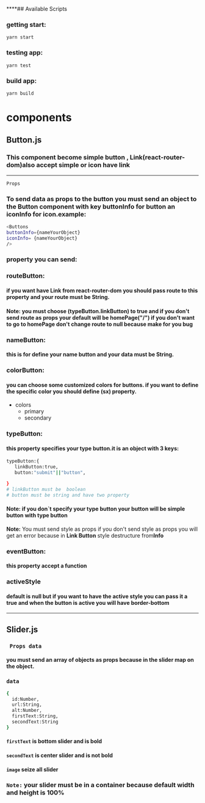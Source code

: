 ****## Available Scripts

### getting start:

```
yarn start
```

### testing app:

```
yarn test
```

### build app:

```
yarn build
```

# components

## Button.js

### This component become simple button , Link(react-router-dom)also accept simple or icon have link
***
`Props`
### To send data as props to the button you must send an object to the Button component with key buttonInfo for button an iconInfo for icon.example:

```bash
<Buttons 
buttonInfo={nameYourObject}
iconInfo= {nameYourObject}
/>
```

### property you can send:

### routeButton:

#### if you want have Link from react-router-dom you should pass route to this property and your route must be **String**.

#### **Note:** you must choose (typeButton.linkButton) to true and if you don't send route as props your default will be homePage("/") if you don't want to go to homePage don't change route to null because make for you bug

### nameButton:

#### this is for define your name button and your data must be **String**.

### colorButton:

#### you can choose some customized colors for buttons. if you want to define the specific color you should define (sx) property.

- colors
  - primary
  - secondary

### typeButton:

#### this property specifies your type button.it is an object with 3 keys:

```bash
typeButton:{
   linkButton:true,
   button:"submit"||"button",

}
# linkButton must be  boolean
# button must be string and have two property

```

#### **Note:** if you don`t specify your type button your button will be simple button with type button

**Note:** You must send style as props if you don't send style as props you will get an error because in **Link Button** style destructure from**Info**

### eventButton:

#### this property accept a function


### activeStyle
####  default is null but if you want to have the active style you can pass it a true and when the button is active you will have border-bottom

* * *
## Slider.js

### ` Props data`
#### you must send an array of objects as props because in the slider  map on the object.
### `data`
```bash
{
  id:Number,
  url:String,
  alt:Number,
  firstText:String,
  secondText:String
}
```
#### `firstText` is bottom slider  and is bold
#### `secondText` is center  slider and is not bold

#### `image` seize all slider 
### `Note:` your slider must be in a container because default **width** and **height** is **100%**





